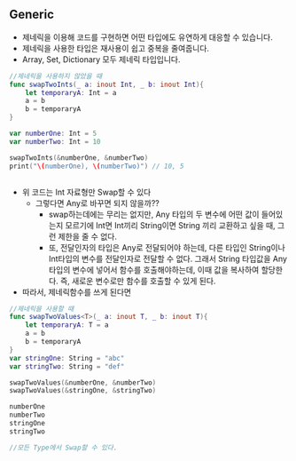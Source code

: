 ## Generic

- 제네릭을 이용해 코드를 구현하면 어떤 타입에도 유연하게 대응할 수 있습니다.
- 제네릭을 사용한 타입은 재사용이 쉽고 중복을 줄여줍니다.
- Array, Set, Dictionary 모두 제네릭 타입입니다.

```swift
//제네릭을 사용하지 않았을 때
func swapTwoInts(_ a: inout Int, _ b: inout Int){
    let temporaryA: Int = a
    a = b
    b = temporaryA
}

var numberOne: Int = 5
var numberTwo: Int = 10

swapTwoInts(&numberOne, &numberTwo)
print("\(numberOne), \(numberTwo)") // 10, 5



```

- 위 코드는 Int 자료형만 Swap할 수 있다
  - 그렇다면 Any로 바꾸면 되지 않을까??
    - swap하는데에는 무리는 없지만, Any 타입의 두 변수에 어떤 값이 들어있는지 모르기에 Int면 Int끼리 String이면 String 끼리 교환하고 싶을 때, 그런 제한을 줄 수 없다.
    - 또, 전달인자의 타입은 Any로 전달되어야 하는데, 다른 타입인 String이나 Int타입의 변수를 전달인자로 전달할 수 없다. 그래서 String 타입값을 Any 타입의 변수에 넣어서 함수를 호출해야하는데, 이때 값을 복사하여 할당한다. 즉, 새로운 변수로만 함수를 호출할 수 있게 된다.
- 따라서, 제네릭함수를 쓰게 된다면

```swift
//제네릭을 사용할 때
func swapTwoValues<T>(_ a: inout T, _ b: inout T){
    let temporaryA: T = a
    a = b
    b = temporaryA
}
var stringOne: String = "abc"
var stringTwo: String = "def"

swapTwoValues(&numberOne, &numberTwo)
swapTwoValues(&stringOne, &stringTwo)

numberOne
numberTwo
stringOne
stringTwo

//모든 Type에서 Swap할 수 있다.
```

